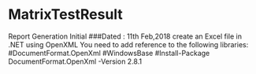 # MatrixTestResult
Report Generation Initial
###Dated : 11th Feb,2018
create an Excel file in .NET using OpenXML
You need to add reference to the following libraries: 
#DocumentFormat.OpenXml 
#WindowsBase 
#Install-Package DocumentFormat.OpenXml -Version 2.8.1 
